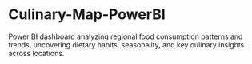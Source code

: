 # Culinary-Map-PowerBI
Power BI dashboard analyzing regional food consumption patterns and trends, uncovering dietary habits, seasonality, and key culinary insights across locations.
